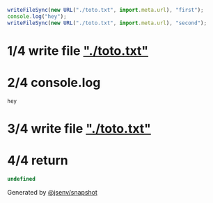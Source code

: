 ```js
writeFileSync(new URL("./toto.txt", import.meta.url), "first");
console.log("hey");
writeFileSync(new URL("./toto.txt", import.meta.url), "second");
```

# 1/4 write file ["./toto.txt"](./10_write_same_file_not_grouped/toto.txt)

# 2/4 console.log

```console
hey
```

# 3/4 write file ["./toto.txt"](./10_write_same_file_not_grouped/toto_1.txt)

# 4/4 return

```js
undefined
```

Generated by [@jsenv/snapshot](https://github.com/jsenv/core/tree/main/packages/independent/snapshot)